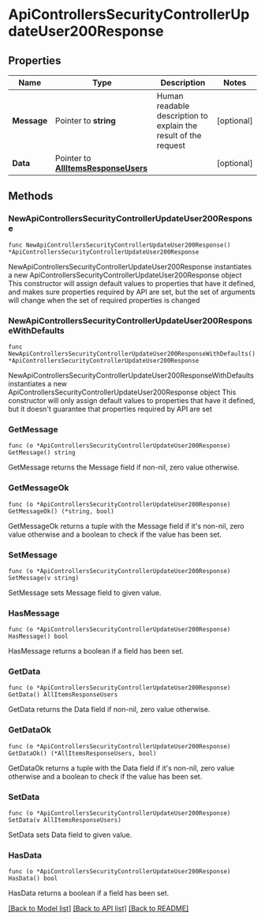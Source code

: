 # ApiControllersSecurityControllerUpdateUser200Response

## Properties

Name | Type | Description | Notes
------------ | ------------- | ------------- | -------------
**Message** | Pointer to **string** | Human readable description to explain the result of the request | [optional] 
**Data** | Pointer to [**AllItemsResponseUsers**](AllItemsResponseUsers.md) |  | [optional] 

## Methods

### NewApiControllersSecurityControllerUpdateUser200Response

`func NewApiControllersSecurityControllerUpdateUser200Response() *ApiControllersSecurityControllerUpdateUser200Response`

NewApiControllersSecurityControllerUpdateUser200Response instantiates a new ApiControllersSecurityControllerUpdateUser200Response object
This constructor will assign default values to properties that have it defined,
and makes sure properties required by API are set, but the set of arguments
will change when the set of required properties is changed

### NewApiControllersSecurityControllerUpdateUser200ResponseWithDefaults

`func NewApiControllersSecurityControllerUpdateUser200ResponseWithDefaults() *ApiControllersSecurityControllerUpdateUser200Response`

NewApiControllersSecurityControllerUpdateUser200ResponseWithDefaults instantiates a new ApiControllersSecurityControllerUpdateUser200Response object
This constructor will only assign default values to properties that have it defined,
but it doesn't guarantee that properties required by API are set

### GetMessage

`func (o *ApiControllersSecurityControllerUpdateUser200Response) GetMessage() string`

GetMessage returns the Message field if non-nil, zero value otherwise.

### GetMessageOk

`func (o *ApiControllersSecurityControllerUpdateUser200Response) GetMessageOk() (*string, bool)`

GetMessageOk returns a tuple with the Message field if it's non-nil, zero value otherwise
and a boolean to check if the value has been set.

### SetMessage

`func (o *ApiControllersSecurityControllerUpdateUser200Response) SetMessage(v string)`

SetMessage sets Message field to given value.

### HasMessage

`func (o *ApiControllersSecurityControllerUpdateUser200Response) HasMessage() bool`

HasMessage returns a boolean if a field has been set.

### GetData

`func (o *ApiControllersSecurityControllerUpdateUser200Response) GetData() AllItemsResponseUsers`

GetData returns the Data field if non-nil, zero value otherwise.

### GetDataOk

`func (o *ApiControllersSecurityControllerUpdateUser200Response) GetDataOk() (*AllItemsResponseUsers, bool)`

GetDataOk returns a tuple with the Data field if it's non-nil, zero value otherwise
and a boolean to check if the value has been set.

### SetData

`func (o *ApiControllersSecurityControllerUpdateUser200Response) SetData(v AllItemsResponseUsers)`

SetData sets Data field to given value.

### HasData

`func (o *ApiControllersSecurityControllerUpdateUser200Response) HasData() bool`

HasData returns a boolean if a field has been set.


[[Back to Model list]](../README.md#documentation-for-models) [[Back to API list]](../README.md#documentation-for-api-endpoints) [[Back to README]](../README.md)



